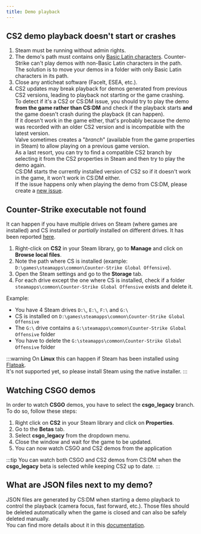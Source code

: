 ```yaml
---
title: Demo playback
---
```


## CS2 demo playback doesn't start or crashes

1. Steam must be running without admin rights.
2. The demo's path must contains only [Basic Latin characters](<https://en.wikipedia.org/wiki/Basic_Latin_(Unicode_block)>).
   Counter-Strike can't play demos with non-Basic Latin characters in the path.  
   The solution is to move your demos in a folder with only Basic Latin characters in its path.
3. Close any anticheat software (FaceIt, ESEA, etc.).
4. CS2 updates may break playback for demos generated from previous CS2 versions, leading to playback not starting or the game crashing.  
   To detect if it's a CS2 or CS:DM issue, you should try to play the demo **from the game rather than CS:DM** and check if the playback starts **and** the game doesn't crash during the playback (it can happen).  
   If it doesn't work in the game either, that's probably because the demo was recorded with an older CS2 version and is incompatible with the latest version.  
   Valve sometimes creates a "_branch_" (available from the game properties in Steam) to allow playing on a previous game version.  
   As a last resort, you can try to find a compatible CS2 branch by selecting it from the CS2 properties in Steam and then try to play the demo again.  
   CS:DM starts the currently installed version of CS2 so if it doesn't work in the game, it won't work in CS:DM either.  
   If the issue happens only when playing the demo from CS:DM, please create a [new issue](https://github.com/akiver/cs-demo-manager/issues/new).

## Counter-Strike executable not found

It can happen if you have multiple drives on Steam (where games are installed) and CS installed or _partially_ installed
on different drives. It has been reported [here](https://github.com/akiver/cs-demo-manager/issues/648).

1. Right-click on **CS2** in your Steam library, go to **Manage** and click on **Browse local files**.
2. Note the path where CS is installed (example: `D:\games\steamapps\common\Counter-Strike Global Offensive`).
3. Open the Steam settings and go to the **Storage** tab.
4. For each drive except the one where CS is installed, check if a folder `steamapps\common\Counter-Strike Global Offensive` exists and delete it.

Example:

- You have 4 Steam drives `D:\`, `E:\`, `F:\` and `G:\`
- CS is installed on `D:\games\steamapps\common\Counter-Strike Global Offensive`
- The `G:\` drive contains a `G:\steamapps\common\Counter-Strike Global Offensive` folder
- You have to delete the `G:\steamapps\common\Counter-Strike Global Offensive` folder

:::warning
On **Linux** this can happen if Steam has been installed using [Flatpak](https://flatpak.org/).  
It's not supported yet, so please install Steam using the native installer.
:::

## Watching CSGO demos

In order to watch **CSGO** demos, you have to select the **csgo_legacy** branch.  
To do so, follow these steps:

1. Right click on **CS2** in your Steam library and click on **Properties**.
2. Go to the **Betas** tab.
3. Select **csgo_legacy** from the dropdown menu.
4. Close the window and wait for the game to be updated.
5. You can now watch CSGO and CS2 demos from the application

:::tip
You can watch both CSGO and CS2 demos from CS:DM when the **csgo_legacy** beta is selected while keeping CS2 up to date.
:::

## What are JSON files next to my demo?

JSON files are generated by CS:DM when starting a demo playback to control the playback (camera focus, fast forward, etc.).
Those files should be deleted automatically when the game is closed and can also be safely deleted manually.  
You can find more details about it in this [documentation](/docs/development/cs-server-plugin).
